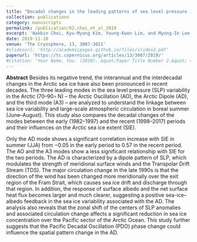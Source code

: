 ```yaml
---
title: "Decadal changes in the leading patterns of sea level pressure in the Arctic and their impacts on the sea ice variability in boreal summer"
collection: publications
category: manuscripts
permalink: /publication/02.choi_et_al_2019
excerpt: 'Nakbin Choi, Kyu-Myong Kim, Young-Kwon Lim, and Myong-In Lee'
date: 2019-11-18
venue: 'The Cryosphere, 13, 3007-3021'
#slidesurl: 'http://academicpages.github.io/files/slides2.pdf'
paperurl: 'https://tc.copernicus.org/articles/13/3007/2019/'
#citation: 'Your Name, You. (2010). &quot;Paper Title Number 2.&quot; <i>Journal 1</i>. 1(2).'
---
```


**Abstract**
Besides its negative trend, the interannual and the interdecadal changes in the Arctic sea ice have also been pronounced in recent decades. The three leading modes in the sea level pressure (SLP) variability in the Arctic (70–90∘ N) – the Arctic Oscillation (AO), the Arctic Dipole (AD), and the third mode (A3) – are analyzed to understand the linkage between sea ice variability and large-scale atmospheric circulation in boreal summer (June–August). This study also compares the decadal changes of the modes between the early (1982–1997) and the recent (1998–2017) periods and their influences on the Arctic sea ice extent (SIE).

Only the AD mode shows a significant correlation increase with SIE in summer (JJA) from −0.05 in the early period to 0.57 in the recent period. The AO and the A3 modes show a less significant relationship with SIE for the two periods. The AD is characterized by a dipole pattern of SLP, which modulates the strength of meridional surface winds and the Transpolar Drift Stream (TDS). The major circulation change in the late 1990s is that the direction of the wind has been changed more meridionally over the exit region of the Fram Strait, which causes sea ice drift and discharge through that region. In addition, the response of surface albedo and the net surface heat flux becomes larger and much clearer, suggesting a positive sea-ice–albedo feedback in the sea ice variability associated with the AD. The analysis also reveals that the zonal shift of the centers of SLP anomalies and associated circulation change affects a significant reduction in sea ice concentration over the Pacific sector of the Arctic Ocean. This study further suggests that the Pacific Decadal Oscillation (PDO) phase change could influence the spatial pattern change in the AD.
